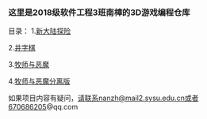### 这里是2018级软件工程3班南樟的3D游戏编程仓库
目录：
1.[新大陆探险](https://github.com/fakerv587/unity-3D/tree/main/%E6%96%B0%E5%A4%A7%E9%99%86%E6%8E%A2%E9%99%A9)

2.[井字棋](https://github.com/fakerv587/unity-3D/tree/main/%E4%BA%95%E5%AD%97%E6%A3%8B)

3.[牧师与恶魔](https://github.com/fakerv587/unity-3D/tree/main/%E7%89%A7%E5%B8%88%E4%B8%8E%E6%81%B6%E9%AD%94)

4.[牧师与恶魔分离版](https://github.com/fakerv587/unity-3D/tree/main/%E7%89%A7%E5%B8%88%E4%B8%8E%E6%81%B6%E9%AD%94%EF%BC%88%E5%8A%A8%E4%BD%9C%E5%88%86%E7%A6%BB%E7%89%88%EF%BC%89)


如果项目内容有疑问，请联系nanzh@mail2.sysu.edu.cn或者670686205@qq.com